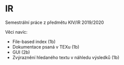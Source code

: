 # IR
Semestrální práce z předmětu KIV/IR 2019/2020

Věci navíc:
* File-based index (1b)
* Dokumentace psaná v TEXu (1b)
* GUI (2b)
* Zvýraznění hledaného textu v náhledu výsledků (1b)